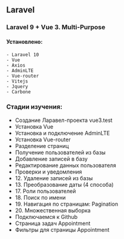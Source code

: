 ## Laravel

### Laravel 9 + Vue 3. Multi-Purpose

#### Установлено:
    - Laravel 10
    - Vue
    - Axios
    - AdminLTE
    - Vue-router
    - Vitejs
    - Jquery
    - Carbone

### Стадии изучения:
<ul>
    <li>Создание Ларавел-проекта vue3.test</li>
    <li>Установка Vue</li>
    <li>Установка и подключение AdminLTE</li>
    <li>Установка Vue-router</li>
    <li>Разделение страниц</li>
    <li>Получение пользователей из базы</li>
    <li>Добавление записей в базу</li>
    <li>Редактирование данных пользователя</li>
    <li>Проверки и уведомления</li>
    <li>12. Удаление записей из базы</li>
    <li>13. Преобразование даты (4 способа)</li>
    <li>17. Роли пользователей</li>
    <li>18. Поиск по имени</li>
    <li>19. Навигация по страницам: Pagination</li>
    <li>20. Множественная выборка</li>
    <li>Подключаемся к Github</li>
    <li>Страница задач Appointment</li>
    <li>Фильтры для страницы Appointment</li>
</ul>